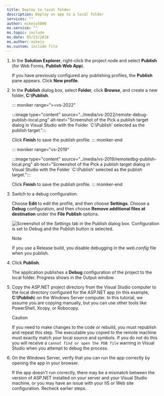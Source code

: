 ```yaml
---
 title: Deploy to local folder
 description: Deploy an app to a local folder
 services: ""
 author: mikejo5000
 ms.service: ""
 ms.topic: include
 ms.date: 05/23/2018
 ms.author: mikejo
 ms.custom: include file
---
```


1. In the **Solution Explorer**,  right-click the project node and select **Publish** (for Web Forms, **Publish Web App**).

    If you have previously configured any publishing profiles, the **Publish** pane appears. Click **New profile**.

1. In the **Publish** dialog box, select **Folder**, click **Browse**, and create a new folder, **C:\Publish**.

   ::: moniker range=">=vs-2022"

   :::image type="content" source="../media/vs-2022/remote-debug-publish-local.png" alt-text="Screenshot of the Pick a publish target dialog in Visual Studio with the Folder `C:\Publish' selected as the publish target.":::

   Click **Finish** to save the publish profile.
   ::: moniker-end

   ::: moniker range="vs-2019"

   :::image type="content" source="../media/vs-2019/remotedbg-publish-local.png" alt-text="Screenshot of the Pick a publish target dialog in Visual Studio with the Folder `C:\Publish' selected as the publish target.":::

   Click **Finish** to save the publish profile.
   ::: moniker-end

1. Switch to a debug configuration.

   Choose **Edit** to edit the profile, and then choose **Settings**. Choose a **Debug** configuration, and then choose **Remove additional files at destination** under the **File Publish** options.

    ![Screenshot of the Settings tab in the Publish dialog box. Configuration is set to Debug and the Publish button is selected.](../media/remote-debug-publish-debug-config.png)

   > [!NOTE]
   > If you use a Release build, you disable debugging in the *web.config* file when you publish.

1. Click **Publish**.

    The application publishes a **Debug** configuration of the project to the local folder. Progress shows in the Output window.

1. Copy the ASP.NET project directory from the Visual Studio computer to the local directory configured for the ASP.NET app (in this example, **C:\Publish**) on the Windows Server computer. In this tutorial, we assume you are copying manually, but you can use other tools like PowerShell, Xcopy, or Robocopy.

    > [!CAUTION]
    > If you need to make changes to the code or rebuild, you must republish and repeat this step. The executable you copied to the remote machine must exactly match your local source and symbols. If you do not do this you will receive a `cannot find or open the PDB file` warning in Visual Studio when you attempt to debug the process.

1. On the Windows Server, verify that you can run the app correctly by opening the app in your browser.

    If the app doesn't run correctly, there may be a mismatch between the version of ASP.NET installed on your server and your Visual Studio machine, or you may have an issue with your IIS or Web site configuration. Recheck earlier steps.
